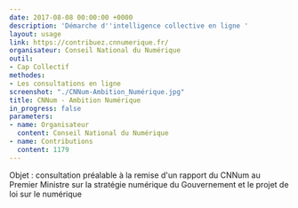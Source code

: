 ```yaml
---
date: 2017-08-08 00:00:00 +0000
description: 'Démarche d''intelligence collective en ligne '
layout: usage
link: https://contribuez.cnnumerique.fr/
organisateur: Conseil National du Numérique
outil:
- Cap Collectif
methodes:
- Les consultations en ligne
screenshot: "./CNNum-Ambition_Numérique.jpg"
title: CNNum - Ambition Numérique
in_progress: false
parameters:
- name: Organisateur
  content: Conseil National du Numérique
- name: Contributions
  content: 1179
---
```



Objet : consultation préalable à la remise d'un rapport du CNNum au Premier Ministre sur la stratégie numérique du Gouvernement et le projet de loi sur le numérique

